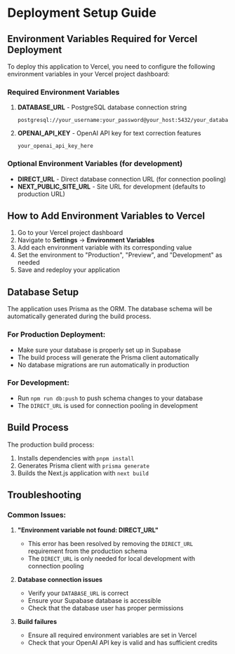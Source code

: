 # Deployment Setup Guide

## Environment Variables Required for Vercel Deployment

To deploy this application to Vercel, you need to configure the following environment variables in your Vercel project dashboard:

### Required Environment Variables

1. **DATABASE_URL** - PostgreSQL database connection string
   ```
   postgresql://your_username:your_password@your_host:5432/your_database
   ```

2. **OPENAI_API_KEY** - OpenAI API key for text correction features
   ```
   your_openai_api_key_here
   ```

### Optional Environment Variables (for development)

- **DIRECT_URL** - Direct database connection URL (for connection pooling)
- **NEXT_PUBLIC_SITE_URL** - Site URL for development (defaults to production URL)

## How to Add Environment Variables to Vercel

1. Go to your Vercel project dashboard
2. Navigate to **Settings** → **Environment Variables**
3. Add each environment variable with its corresponding value
4. Set the environment to "Production", "Preview", and "Development" as needed
5. Save and redeploy your application

## Database Setup

The application uses Prisma as the ORM. The database schema will be automatically generated during the build process.

### For Production Deployment:
- Make sure your database is properly set up in Supabase
- The build process will generate the Prisma client automatically
- No database migrations are run automatically in production

### For Development:
- Run `npm run db:push` to push schema changes to your database
- The `DIRECT_URL` is used for connection pooling in development

## Build Process

The production build process:
1. Installs dependencies with `pnpm install`
2. Generates Prisma client with `prisma generate`
3. Builds the Next.js application with `next build`

## Troubleshooting

### Common Issues:

1. **"Environment variable not found: DIRECT_URL"**
   - This error has been resolved by removing the `DIRECT_URL` requirement from the production schema
   - The `DIRECT_URL` is only needed for local development with connection pooling

2. **Database connection issues**
   - Verify your `DATABASE_URL` is correct
   - Ensure your Supabase database is accessible
   - Check that the database user has proper permissions

3. **Build failures**
   - Ensure all required environment variables are set in Vercel
   - Check that your OpenAI API key is valid and has sufficient credits
